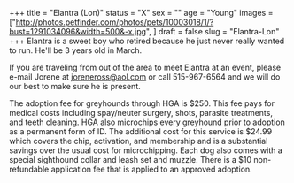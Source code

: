 +++
title = "Elantra (Lon)"
status = "X"
sex = ""
age = "Young"
images = ["http://photos.petfinder.com/photos/pets/10003018/1/?bust=1291034096&width=500&-x.jpg",
]
draft = false
slug = "Elantra-Lon"
+++
Elantra is a sweet boy who retired because he just never really wanted to run.  He'll be 3 years old in March.


  If you are traveling from out of the area to meet Elantra at an event, please e-mail Jorene at joreneross@aol.com or call 515-967-6564 and we will do our best to make sure he is present.

The adoption fee for greyhounds through HGA is $250. This fee pays for medical costs including spay/neuter surgery, shots, parasite treatments, and teeth cleaning.  HGA also microchips every greyhound prior to adoption as a permanent form of ID.  The additional cost for this service is $24.99 which covers the chip, activation, and membership and is a substantial savings over the usual cost for microchipping.  Each dog also comes with a special sighthound collar and leash set and muzzle. There is a $10 non-refundable application fee that is applied to an approved adoption.

